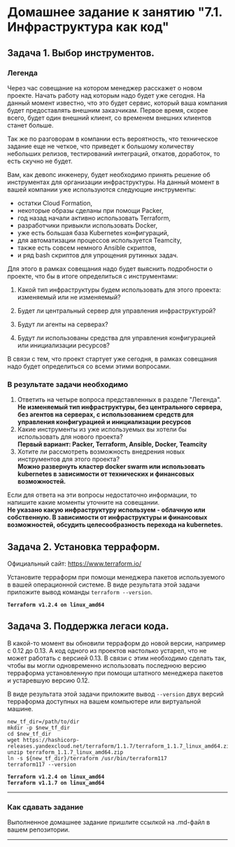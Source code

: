 # Домашнее задание к занятию "7.1. Инфраструктура как код"

## Задача 1. Выбор инструментов. 
 
### Легенда
 
Через час совещание на котором менеджер расскажет о новом проекте. Начать работу над которым надо 
будет уже сегодня. 
На данный момент известно, что это будет сервис, который ваша компания будет предоставлять внешним заказчикам.
Первое время, скорее всего, будет один внешний клиент, со временем внешних клиентов станет больше.

Так же по разговорам в компании есть вероятность, что техническое задание еще не четкое, что приведет к большому
количеству небольших релизов, тестирований интеграций, откатов, доработок, то есть скучно не будет.  
   
Вам, как девопс инженеру, будет необходимо принять решение об инструментах для организации инфраструктуры.
На данный момент в вашей компании уже используются следующие инструменты: 
- остатки Сloud Formation, 
- некоторые образы сделаны при помощи Packer,
- год назад начали активно использовать Terraform, 
- разработчики привыкли использовать Docker, 
- уже есть большая база Kubernetes конфигураций, 
- для автоматизации процессов используется Teamcity, 
- также есть совсем немного Ansible скриптов, 
- и ряд bash скриптов для упрощения рутинных задач.  

Для этого в рамках совещания надо будет выяснить подробности о проекте, что бы в итоге определиться с инструментами:

1. Какой тип инфраструктуры будем использовать для этого проекта: изменяемый или не изменяемый?  

1. Будет ли центральный сервер для управления инфраструктурой?  
1. Будут ли агенты на серверах?  
1. Будут ли использованы средства для управления конфигурацией или инициализации ресурсов?  
 
В связи с тем, что проект стартует уже сегодня, в рамках совещания надо будет определиться со всеми этими вопросами.

### В результате задачи необходимо

1. Ответить на четыре вопроса представленных в разделе "Легенда".  
<b>Не изменяемый тип инфраструктуры, без центрального сервера, без агентов на серверах, с использованием средств для управления конфигурацией и инициализации ресурсов</b>  
1. Какие инструменты из уже используемых вы хотели бы использовать для нового проекта?  
<b>Первый вариант: Packer, Terraform, Ansible, Docker, Teamcity</b>  
1. Хотите ли рассмотреть возможность внедрения новых инструментов для этого проекта?  
<b>Можно развернуть кластер docker swarm или использовать kubernetes в зависимости от технических и финансовых возможностей.</b> 

Если для ответа на эти вопросы недостаточно информации, то напишите какие моменты уточните на совещании.  
<b>Не указано какую инфраструктуру используем - облачную или собственную. В зависимости от инфраструктуры и финансовых возможностей, обсудить целесообразность перехода на kubernetes.</b>  


## Задача 2. Установка терраформ. 

Официальный сайт: https://www.terraform.io/

Установите терраформ при помощи менеджера пакетов используемого в вашей операционной системе.
В виде результата этой задачи приложите вывод команды `terraform --version`.  
  
<b>`Terraform v1.2.4 on linux_amd64`</b>  

## Задача 3. Поддержка легаси кода. 

В какой-то момент вы обновили терраформ до новой версии, например с 0.12 до 0.13. 
А код одного из проектов настолько устарел, что не может работать с версией 0.13. 
В связи с этим необходимо сделать так, чтобы вы могли одновременно использовать последнюю версию терраформа установленную при помощи
штатного менеджера пакетов и устаревшую версию 0.12. 

В виде результата этой задачи приложите вывод `--version` двух версий терраформа доступных на вашем компьютере 
или виртуальной машине.

```
new_tf_dir=/path/to/dir
mkdir -p $new_tf_dir
cd $new_tf_dir
wget https://hashicorp-releases.yandexcloud.net/terraform/1.1.7/terraform_1.1.7_linux_amd64.zip
unzip terraform_1.1.7_linux_amd64.zip
ln -s ${new_tf_dir}/terraform /usr/bin/terraform117
terraform117 --version
```
<b>`Terraform v1.2.4 on linux_amd64`</b>  
<b>`Terraform v1.1.7 on linux_amd64`</b>  


---

### Как cдавать задание

Выполненное домашнее задание пришлите ссылкой на .md-файл в вашем репозитории.

---
